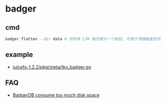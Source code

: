 # badger

## cmd
```bash
badger flatten --dir data # 将所有 LSM 表压缩为一个级别, 可用于清理磁盘空间
```

## example
- [juicefs-1.2.2/pkg/meta/tkv_badger.go]()

## FAQ
- [BadgerDB consume too much disk space](https://discuss.dgraph.io/t/badgerdb-consume-too-much-disk-space/17070)